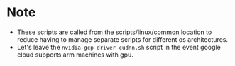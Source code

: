 # Note

* These scripts are called from the scripts/linux/common location to reduce having to manage separate scripts for different os architectures.
* Let's leave the `nvidia-gcp-driver-cudnn.sh` script in the event google cloud supports arm machines with gpu.